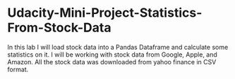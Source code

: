 # Udacity-Mini-Project-Statistics-From-Stock-Data
In this lab I will load stock data into a Pandas Dataframe and calculate some statistics on it. I will be working with stock data from Google, Apple, and Amazon. All the stock data was downloaded from yahoo finance in CSV format.
